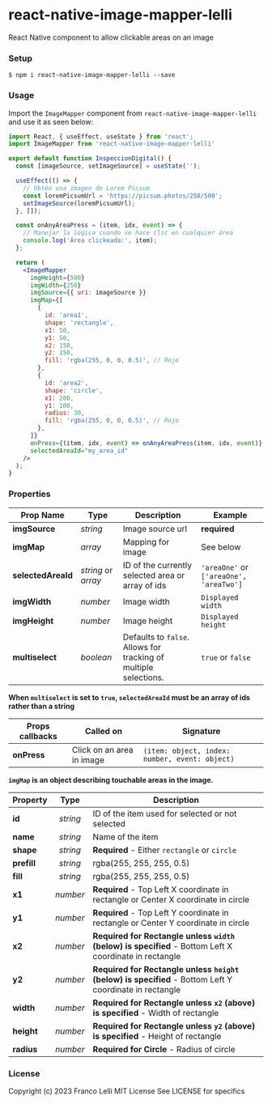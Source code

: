 # react-native-image-mapper-lelli

React Native component to allow clickable areas on an image

### Setup
```
$ npm i react-native-image-mapper-lelli --save
```

### Usage

Import the `ImageMapper` component from `react-native-image-mapper-lelli` and use it as seen below:

```jsx
import React, { useEffect, useState } from 'react';
import ImageMapper from 'react-native-image-mapper-lelli'

export default function InspeccionDigital() {
  const [imageSource, setImageSource] = useState('');

  useEffect(() => {
    // Obtén una imagen de Lorem Picsum
    const loremPicsumUrl = 'https://picsum.photos/250/500';
    setImageSource(loremPicsumUrl);
  }, []);

  const onAnyAreaPress = (item, idx, event) => {
    // Manejar la lógica cuando se hace clic en cualquier área
    console.log('Área clickeada:', item);
  };

  return (
    <ImageMapper
      imgHeight={500}
      imgWidth={250}
      imgSource={{ uri: imageSource }}
      imgMap={[
        {
          id: 'area1',
          shape: 'rectangle',
          x1: 50,
          y1: 50,
          x2: 150,
          y2: 150,
          fill: 'rgba(255, 0, 0, 0.5)', // Rojo
        },
        {
          id: 'area2',
          shape: 'circle',
          x1: 200,
          y1: 100,
          radius: 30,
          fill: 'rgba(255, 0, 0, 0.5)', // Rojo
        },
      ]}
      onPress={(item, idx, event) => onAnyAreaPress(item, idx, event)}
      selectedAreaId="my_area_id"
    />
  );
}
```

### Properties

|Prop Name|Type|Description|Example|
|---|---|---|---|
|**imgSource**|*string*|Image source url| **required**|
|**imgMap**|*array*|Mapping for image| See below |
|**selectedAreaId**|*string* or *array*|ID of the currently selected area or array of ids| `'areaOne'` or `['areaOne', 'areaTwo']`|
|**imgWidth**|*number*|Image width|`Displayed width`|
|**imgHeight**|*number*|Image height|`Displayed height`|
|**multiselect**|*boolean*| Defaults to `false`. Allows for tracking of multiple selections.|`true` or `false`|

**When `multiselect` is set to `true`, `selectedAreaId` must be an array of ids rather than a string**

|Props callbacks|Called on|Signature|
|---|---|---|
|**onPress**|Click on an area in image|`(item: object, index: number, event: object)`|


**`imgMap` is an object describing touchable areas in the image.**

|Property|Type|Description|
|---|:---:|---|
|**id**|*string*|ID of the item used for selected or not selected|
|**name**|*string*|Name of the item|
|**shape**|*string*|**Required** - Either `rectangle` or `circle`|
|**prefill**|*string*|rgba(255, 255, 255, 0.5)|
|**fill**|*string*|rgba(255, 255, 255, 0.5)|
|**x1**|*number*|**Required** - Top Left X coordinate in rectangle or Center X coordinate in circle|
|**y1**|*number*|**Required** - Top Left Y coordinate in rectangle or Center Y coordinate in circle|
|**x2**|*number*|**Required for Rectangle unless `width` (below) is specified** - Bottom Left X coordinate in rectangle|
|**y2**|*number*|**Required for Rectangle unless `height` (below) is specified** - Bottom Left Y coordinate in rectangle|
|**width**|*number*|**Required for Rectangle unless `x2` (above) is specified** - Width of rectangle|
|**height**|*number*|**Required for Rectangle unless `y2` (above) is specified** - Height of rectangle|
|**radius**|*number*|**Required for Circle** - Radius of circle|

### License
Copyright (c) 2023 Franco Lelli
MIT License
See LICENSE for specifics
